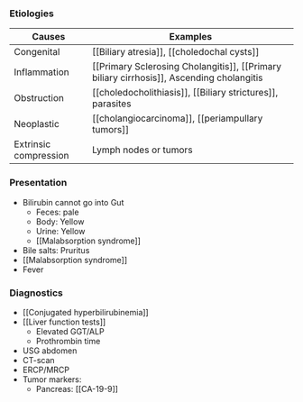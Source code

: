 
### Etiologies

| Causes                | Examples                                                                                 |
| --------------------- | ---------------------------------------------------------------------------------------- |
| Congenital            | [[Biliary atresia]], [[choledochal cysts]]                                               |
| Inflammation          | [[Primary Sclerosing Cholangitis]], [[Primary biliary cirrhosis]], Ascending cholangitis |
| Obstruction           | [[choledocholithiasis]], [[Biliary strictures]], parasites                               |
| Neoplastic            | [[cholangiocarcinoma]], [[periampullary tumors]]                                         |
| Extrinsic compression | Lymph nodes or tumors                                                                    |
### Presentation
- Bilirubin cannot go into Gut
	- Feces: pale
	- Body: Yellow
	- Urine: Yellow
	- [[Malabsorption syndrome]]
- Bile salts: Pruritus
- [[Malabsorption syndrome]] 
- Fever 

### Diagnostics
- [[Conjugated hyperbilirubinemia]] 
- [[Liver function tests]]
	- Elevated GGT/ALP
	- Prothrombin time
- USG abdomen 
- CT-scan
- ERCP/MRCP
- Tumor markers: 
	- Pancreas: [[CA-19-9]] 
